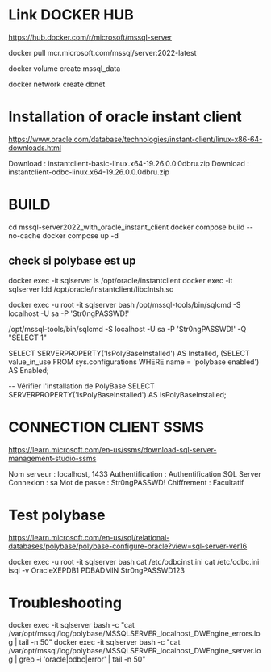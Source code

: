 # Link DOCKER HUB

https://hub.docker.com/r/microsoft/mssql-server

docker pull mcr.microsoft.com/mssql/server:2022-latest

docker volume create mssql_data

docker network create dbnet

# Installation of oracle instant client

https://www.oracle.com/database/technologies/instant-client/linux-x86-64-downloads.html

Download : instantclient-basic-linux.x64-19.26.0.0.0dbru.zip
Download : instantclient-odbc-linux.x64-19.26.0.0.0dbru.zip

# BUILD

cd mssql-server2022_with_oracle_instant_client
docker compose build --no-cache
docker compose up -d

## check si polybase est up
docker exec -it sqlserver ls /opt/oracle/instantclient
docker exec -it sqlserver ldd /opt/oracle/instantclient/libclntsh.so

docker exec -u root -it sqlserver bash
/opt/mssql-tools/bin/sqlcmd -S localhost -U sa -P 'Str0ngPASSWD!'

/opt/mssql-tools/bin/sqlcmd -S localhost -U sa -P 'Str0ngPASSWD!' -Q "SELECT 1"

SELECT SERVERPROPERTY('IsPolyBaseInstalled') AS Installed,
(SELECT value_in_use FROM sys.configurations WHERE name = 'polybase enabled') AS Enabled;

-- Vérifier l'installation de PolyBase
SELECT SERVERPROPERTY('IsPolyBaseInstalled') AS IsPolyBaseInstalled;

# CONNECTION CLIENT SSMS

https://learn.microsoft.com/en-us/ssms/download-sql-server-management-studio-ssms

Nom serveur : localhost, 1433
Authentification : Authentification SQL Server
Connexion : sa
Mot de passe : Str0ngPASSWD!
Chiffrement : Facultatif

# Test polybase

https://learn.microsoft.com/en-us/sql/relational-databases/polybase/polybase-configure-oracle?view=sql-server-ver16

docker exec -u root -it sqlserver bash
cat /etc/odbcinst.ini
cat /etc/odbc.ini
isql -v OracleXEPDB1 PDBADMIN Str0ngPASSWD123

# Troubleshooting

docker exec -it sqlserver bash -c "cat /var/opt/mssql/log/polybase/MSSQLSERVER_localhost_DWEngine_errors.log | tail -n 50"
docker exec -it sqlserver bash -c "cat /var/opt/mssql/log/polybase/MSSQLSERVER_localhost_DWEngine_server.log | grep -i 'oracle\|odbc\|error' | tail -n 50"

